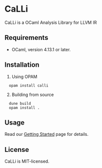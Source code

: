 # CaLLi

  CaLLi is a OCaml Analysis Library for LLVM IR

## Requirements

  * OCaml, version 4.13.1 or later.  

## Installation

1) Using OPAM
```
  opam install calli
```

2) Building from source
```
  dune build
  opam install .
```

## Usage

Read our [Getting Started](https://github.com/cnu-ants/CaLLi/blob/main/example/README.md) page for details.


## License

  CaLLi is MIT-licensed.
